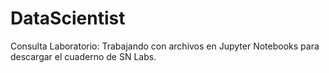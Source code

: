# DataScientist
Consulta Laboratorio: Trabajando con archivos en Jupyter Notebooks para descargar el cuaderno de SN Labs.
